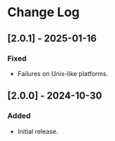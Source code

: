 # Change Log
## [2.0.1] - 2025-01-16

### Fixed
- Failures on Unix-like platforms.

## [2.0.0] - 2024-10-30

### Added

- Initial release.
